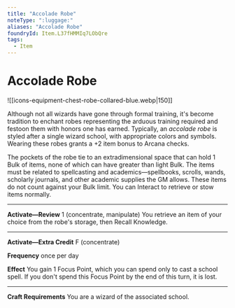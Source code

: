```yaml
---
title: "Accolade Robe"
noteType: ":luggage:"
aliases: "Accolade Robe"
foundryId: Item.L37fHMMIq7LObQre
tags:
  - Item
---
```


# Accolade Robe
![[icons-equipment-chest-robe-collared-blue.webp|150]]

Although not all wizards have gone through formal training, it's become tradition to enchant robes representing the arduous training required and festoon them with honors one has earned. Typically, an _accolade robe_ is styled after a single wizard school, with appropriate colors and symbols. Wearing these robes grants a +2 item bonus to Arcana checks.

The pockets of the robe tie to an extradimensional space that can hold 1 Bulk of items, none of which can have greater than light Bulk. The items must be related to spellcasting and academics—spellbooks, scrolls, wands, scholarly journals, and other academic supplies the GM allows. These items do not count against your Bulk limit. You can Interact to retrieve or stow items normally.

* * *

**Activate—Review** 1 (concentrate, manipulate) You retrieve an item of your choice from the robe's storage, then Recall Knowledge.

* * *

**Activate—Extra Credit** F (concentrate)

**Frequency** once per day

**Effect** You gain 1 Focus Point, which you can spend only to cast a school spell. If you don't spend this Focus Point by the end of this turn, it is lost.

* * *

**Craft Requirements** You are a wizard of the associated school.
